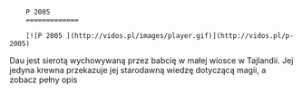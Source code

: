 
        P 2005 
        =============
        
        [![P 2005 ](http://vidos.pl/images/player.gif)](http://vidos.pl/p-2005)
        
        
 Dau jest sierotą wychowywaną przez babcię w małej wiosce w Tajlandii. Jej jedyna krewna przekazuje jej starodawną wiedzę dotyczącą magii, a zobacz pełny opis
    